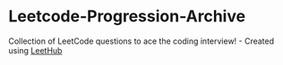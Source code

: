 # Leetcode-Progression-Archive
Collection of LeetCode questions to ace the coding interview! - Created using [LeetHub](https://github.com/QasimWani/LeetHub)
